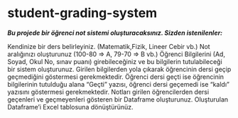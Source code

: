 # student-grading-system

***Bu projede bir öğrenci not sistemi oluşturacaksınız. Sizden istenilenler:***

Kendinize bir ders belirleyiniz. (Matematik,Fizik, Lineer Cebir vb.)
Not aralığınızı oluşturunuz (100-80 ⇒ A, 79-70 ⇒ B vb.)
Öğrenci Bilgilerini (Ad, Soyad, Okul No, sınav puanı) girebileceğiniz ve bu bilgilerin tutulabileceği bir sistem oluşturunuz.
Girilen bilgilerden yola çıkarak öğrencinin dersi geçip geçmediğini göstermesi gerekmektedir.
Öğrenci dersi geçti ise öğrencinin bilgilerinin tutulduğu alana “Geçti” yazısı, öğrenci dersi geçemedi ise “kaldı” yazısını göstermesi gerekmektedir.
Notları girilen öğrencilerden dersi geçenleri ve geçmeyenleri gösteren bir Dataframe oluşturunuz. 
Oluşturulan Dataframe’i Excel tablosuna dönüştürünüz.

